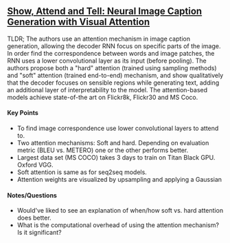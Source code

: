 ## [Show, Attend and Tell: Neural Image Caption Generation with Visual Attention](http://arxiv.org/abs/1502.03044)

TLDR; The authors use an attention mechanism in image caption generation, allowing the decoder RNN focus on specific parts of the image. In order find the correspondence between words and image patches, the RNN uses a lower convolutional layer as its input (before pooling). The authors propose both a "hard" attention (trained using sampling methods) and "soft" attention (trained end-to-end) mechanism, and show qualitatively that the decoder focuses on sensible regions while generating text, adding an additional layer of interpretability to the model. The attention-based models achieve state-of-the art on Flickr8k, Flickr30 and MS Coco.

#### Key Points

- To find image correspondence use lower convolutional layers to attend to.
- Two attention mechanisms: Soft and hard. Depending on evaluation metric (BLEU vs. METERO) one or the other performs better.
- Largest data set (MS COCO) takes 3 days to train on Titan Black GPU. Oxford VGG.
- Soft attention is same as for seq2seq models.
- Attention weights are visualized by upsampling and applying a Gaussian

#### Notes/Questions

- Would've liked to see an explanation of when/how soft vs. hard attention does better.
- What is the computational overhead of using the attention mechanism? Is it significant?
